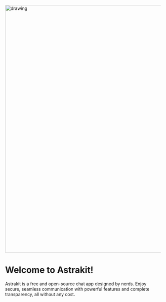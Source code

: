 <img src="https://astrakit.cc/src/images/banner.png" alt="drawing" width="800"/>

# Welcome to Astrakit!
Astrakit is a free and open-source chat app designed by nerds. Enjoy secure, seamless communication with powerful features and complete transparency, all without any cost.
